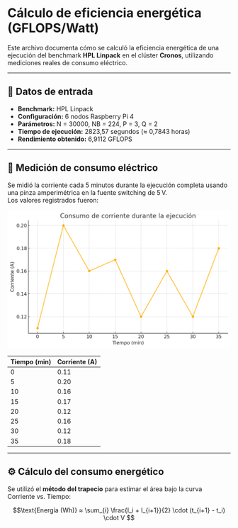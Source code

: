 # Cálculo de eficiencia energética (GFLOPS/Watt)

Este archivo documenta cómo se calculó la eficiencia energética de una ejecución del benchmark **HPL Linpack** en el clúster **Cronos**, utilizando mediciones reales de consumo eléctrico.

---

## 📌 Datos de entrada

- **Benchmark:** HPL Linpack  
- **Configuración:** 6 nodos Raspberry Pi 4  
- **Parámetros:** N = 30000, NB = 224, P = 3, Q = 2  
- **Tiempo de ejecución:** 2823,57 segundos (≈ 0,7843 horas)  
- **Rendimiento obtenido:** 6,9112 GFLOPS  

---

## 🔋 Medición de consumo eléctrico

Se midió la corriente cada 5 minutos durante la ejecución completa usando una pinza amperimétrica en la fuente switching de 5 V.  
Los valores registrados fueron:

![Consumo de corriente durante la ejecución](grafico_cronos_consumo_corriente_en_ejecucion.png)

| Tiempo (min) | Corriente (A) |
|--------------|---------------|
| 0            | 0.11          |
| 5            | 0.20          |
| 10           | 0.16          |
| 15           | 0.17          |
| 20           | 0.12          |
| 25           | 0.16          |
| 30           | 0.12          |
| 35           | 0.18          |

---

## ⚙️ Cálculo del consumo energético

Se utilizó el **método del trapecio** para estimar el área bajo la curva Corriente vs. Tiempo:

```math
\text{Energía (Wh)} ≈ \sum_{i} \frac{I_i + I_{i+1}}{2} \cdot (t_{i+1} - t_i) \cdot V
